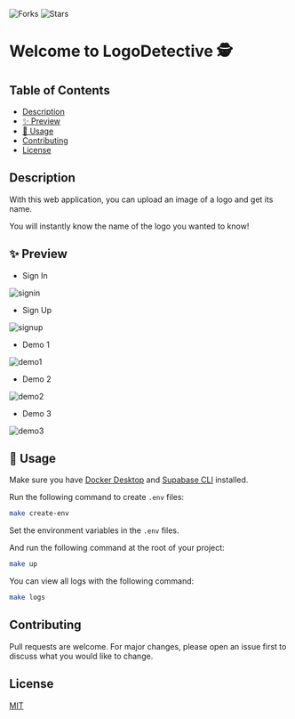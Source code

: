 ![Forks](https://img.shields.io/github/forks/kazukiii/LogoDetective)
![Stars](https://img.shields.io/github/stars/kazukiii/LogoDetective?color=yellow)

# Welcome to LogoDetective 🕵

## Table of Contents

- [Description](#description)
- [✨ Preview](#-preview)
- [🚀 Usage](#-usage)
- [Contributing](#contributing)
- [License](#license)

## Description
With this web application, you can upload an image of a logo and get its name.

You will instantly know the name of the logo you wanted to know!

## ✨ Preview

- Sign In

![signin](https://github.com/kazukiii/LogoDetective/assets/23211788/4475b56e-86bf-481b-9d09-eebb65a0bd4a)

- Sign Up

![signup](https://github.com/kazukiii/LogoDetective/assets/23211788/db7e52e9-e683-4d7b-a422-2e6c852d28c5)

- Demo 1

![demo1](https://github.com/kazukiii/LogoDetective/assets/23211788/53d39a61-5c0c-4da2-99d1-c1798ac81a20)

- Demo 2

![demo2](https://github.com/kazukiii/LogoDetective/assets/23211788/1b389e56-1215-40d2-94f0-b18a63cedf82)

- Demo 3

![demo3](https://github.com/kazukiii/LogoDetective/assets/23211788/d3ac4d09-7963-41e8-b2a6-f3d26e537776)

## 🚀 Usage

Make sure you have [Docker Desktop](https://docs.docker.com/desktop/)
and [Supabase CLI](https://supabase.com/docs/guides/cli) installed.

Run the following command to create `.env` files:
```sh
make create-env
```

Set the environment variables in the `.env` files.

And run the following command at the root of your project:

```sh
make up
```

You can view all logs with the following command:

```sh
make logs
```

## Contributing

Pull requests are welcome. For major changes, please open an issue first
to discuss what you would like to change.

## License

[MIT](https://choosealicense.com/licenses/mit/)
